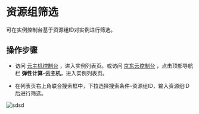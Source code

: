 # 资源组筛选

可在实例控制台基于资源组ID对实例进行筛选。

## 操作步骤

- 访问 [云主机控制台](https://cns-console.jdcloud.com/host/compute/list) ，进入实例列表页。或访问 [京东云控制台](https://console.jdcloud.com/overview) ，点击顶部导航栏 **弹性计算-云主机**，进入实例列表页。

- 在列表页右上角联合搜索框中，下拉选择搜索条件-资源组ID，输入资源组ID后进行筛选。

![sdsd](../../../../image/Elastic-Compute/Virtual-Machine/image-10.png)
